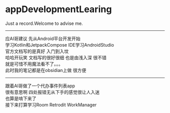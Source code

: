 # appDevelopmentLearing
Just a record.Welcome to advise me.

---
应AI哥建议 先从Android平台开发开始  
学习Kotlin和JetpackCompose IDE学习AndroidStudio  
官方文档写的是真好 入门到入坟  
哈哈开玩笑 文档写的很好很细 也是由浅入深 很不错  
就是可惜不用魔法看不了。。。  
此时我的笔记都是在obsidian上做 很方便  

---
跟着AI哥做了一个代办事件列表app  
很有意思啊 四处报错无从下手的感觉很让人入迷  
也算是啃下来了  
接下来打算学习Room Retrodit WorkManager  
